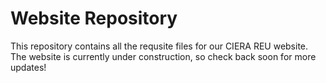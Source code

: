 # Website Repository

This repository contains all the requsite files for our CIERA REU website. The website is currently under construction, so check back soon for more updates!



